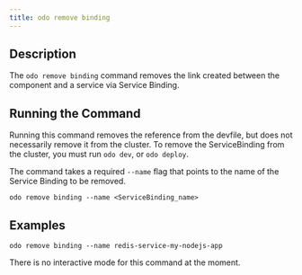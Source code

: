 ```yaml
---
title: odo remove binding
---
```


## Description
The `odo remove binding` command removes the link created between the component and a service via Service Binding.

## Running the Command
Running this command removes the reference from the devfile, but does not necessarily remove it from the cluster. To remove the ServiceBinding from the cluster, you must run `odo dev`, or `odo deploy`.

The command takes a required `--name` flag that points to the name of the Service Binding to be removed.
```shell
odo remove binding --name <ServiceBinding_name>
```

## Examples 
```shell
odo remove binding --name redis-service-my-nodejs-app
```

There is no interactive mode for this command at the moment.
